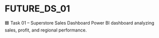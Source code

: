 # FUTURE_DS_01
🟦 Task 01 – Superstore Sales Dashboard  Power BI dashboard analyzing sales, profit, and regional performance. 
